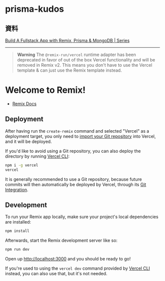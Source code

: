 # prisma-kudos

## 資料

[Build A Fullstack App with Remix, Prisma & MongoDB | Series](https://www.prisma.io/blog/series/fullstack-remix-prisma-mongodb-MaTVLuwpaICD)

---

> **Warning**
> The `@remix-run/vercel` runtime adapter has been deprecated in favor of out of
> the box Vercel functionality and will be removed in Remix v2.
> This means you don't have to use the Vercel template & can just use the Remix
> template instead.

# Welcome to Remix!

- [Remix Docs](https://remix.run/docs)

## Deployment

After having run the `create-remix` command and selected "Vercel" as a deployment target, you only need
to [import your Git repository](https://vercel.com/new) into Vercel, and it will be deployed.

If you'd like to avoid using a Git repository, you can also deploy the directory by
running [Vercel CLI](https://vercel.com/cli):

```sh
npm i -g vercel
vercel
```

It is generally recommended to use a Git repository, because future commits will then automatically be deployed by
Vercel, through its [Git Integration](https://vercel.com/docs/concepts/git).

## Development

To run your Remix app locally, make sure your project's local dependencies are installed:

```sh
npm install
```

Afterwards, start the Remix development server like so:

```sh
npm run dev
```

Open up [http://localhost:3000](http://localhost:3000) and you should be ready to go!

If you're used to using the `vercel dev` command provided by [Vercel CLI](https://vercel.com/cli) instead, you can also
use that, but it's not needed.
